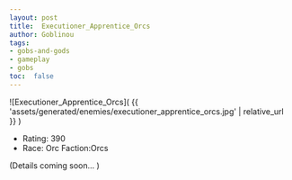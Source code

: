 ```yaml
---
layout: post
title:  Executioner_Apprentice_Orcs
author: Goblinou
tags:
- gobs-and-gods
- gameplay
- gobs
toc:  false
---
```


![Executioner_Apprentice_Orcs]( {{ 'assets/generated/enemies/executioner_apprentice_orcs.jpg' | relative_url }} )
- Rating: 390
- Race: Orc  Faction:Orcs

(Details coming soon... )